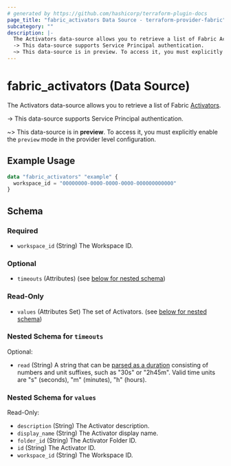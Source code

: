 ```yaml
---
# generated by https://github.com/hashicorp/terraform-plugin-docs
page_title: "fabric_activators Data Source - terraform-provider-fabric"
subcategory: ""
description: |-
  The Activators data-source allows you to retrieve a list of Fabric Activators https://learn.microsoft.com/fabric/real-time-intelligence/event-streams/add-destination-activator.
  -> This data-source supports Service Principal authentication.
  ~> This data-source is in preview. To access it, you must explicitly enable the preview mode in the provider level configuration.
---
```


# fabric_activators (Data Source)

The Activators data-source allows you to retrieve a list of Fabric [Activators](https://learn.microsoft.com/fabric/real-time-intelligence/event-streams/add-destination-activator).

-> This data-source supports Service Principal authentication.

~> This data-source is in **preview**. To access it, you must explicitly enable the `preview` mode in the provider level configuration.

## Example Usage

```terraform
data "fabric_activators" "example" {
  workspace_id = "00000000-0000-0000-0000-000000000000"
}
```

<!-- schema generated by tfplugindocs -->
## Schema

### Required

- `workspace_id` (String) The Workspace ID.

### Optional

- `timeouts` (Attributes) (see [below for nested schema](#nestedatt--timeouts))

### Read-Only

- `values` (Attributes Set) The set of Activators. (see [below for nested schema](#nestedatt--values))

<a id="nestedatt--timeouts"></a>

### Nested Schema for `timeouts`

Optional:

- `read` (String) A string that can be [parsed as a duration](https://pkg.go.dev/time#ParseDuration) consisting of numbers and unit suffixes, such as "30s" or "2h45m". Valid time units are "s" (seconds), "m" (minutes), "h" (hours).

<a id="nestedatt--values"></a>

### Nested Schema for `values`

Read-Only:

- `description` (String) The Activator description.
- `display_name` (String) The Activator display name.
- `folder_id` (String) The Activator Folder ID.
- `id` (String) The Activator ID.
- `workspace_id` (String) The Workspace ID.
